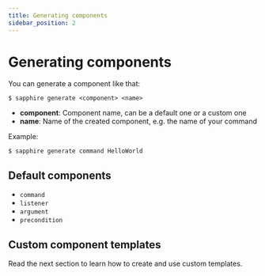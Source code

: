```yaml
---
title: Generating components
sidebar_position: 2
---
```


# Generating components

You can generate a component like that:

```shell:no-line-numbers
$ sapphire generate <component> <name>
```

- **component**: Component name, can be a default one or a custom one
- **name**: Name of the created component, e.g. the name of your command

Example:

```shell:no-line-numbers
$ sapphire generate command HelloWorld
```

## Default components

- `command`
- `listener`
- `argument`
- `precondition`

## Custom component templates

Read the next section to learn how to create and use custom templates.
